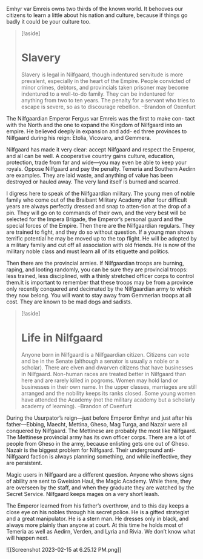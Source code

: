 Emhyr var Emreis owns two thirds of the known world. It behooves our citizens to learn a little about his nation and culture, because if things go badly it could be your culture too.
>[!aside]
># Slavery
>Slavery is legal in Nilfgaard, though indentured servitude is more prevalent, especially in the heart of the Empire. People convicted of minor crimes, debtors, and provincials taken prisoner may become indentured to a well-to-do family. They can be indentured for anything from two to ten years. The penalty for a servant who tries to escape is severe, so as to discourage rebellion.
>–Brandon of Oxenfurt

The Nilfgaardian Emperor Fergus var Emreis was the first to make con- tact with the North and the one to expand the Kingdom of Nilfgaard into an empire. He believed deeply in expansion and add- ed three provinces to Nilfgaard during his reign: Etolia, Vicovaro, and Gemmera.

Nilfgaard has made it very clear: accept Nilfgaard and respect the Emperor, and all can be well. A cooperative country gains culture, education, protection, trade from far and wide—you may even be able to keep your royals. Oppose Nilfgaard and pay the penalty. Temeria and Southern Aedirn are examples. They are laid waste, and anything of value has been destroyed or hauled away. The very land itself is burned and scarred.

I digress here to speak of the Nilfgaardian military. The young men of noble family who come out of the Braibant Military Academy after four difficult years are always perfectly dressed and snap to atten-tion at the drop of a pin. They will go on to commands of their own, and the very best will be selected for the Impera Brigade, the Emperor’s personal guard and the special forces of the Empire. Then there are the Nilfgaardian regulars. They are trained to fight, and they do so without question. If a young man shows terrific potential he may be moved up to the top flight. He will be adopted by a military family and cut off all association with old friends. He is now of the military noble class and must learn all of its etiquette and politics.

Then there are the provincial armies. If Nilfgaardian troops are burning, raping, and looting randomly, you can be sure they are provincial troops: less trained, less disciplined, with a thinly stretched officer corps to control them.It is important to remember that these troops may be from a province only recently conquered and decimated by the Nilfgaardian army to which they now belong. You will want to stay away from Gemmerian troops at all cost. They are known to be mad dogs and sadists.
>[!aside]
># Life in Nilfgaard
>Anyone born in Nilfgaard is a Nilfgaardian citizen. Citizens can vote and be in the Senate (although a senator is usually a noble or a scholar). There are elven and dwarven citizens that have businesses in Nilfgaard. Non-human races are treated better in Nilfgaard than here and are rarely killed in pogroms. Women may hold land or businesses in their own name. In the upper classes, marriages are still arranged and the nobility keeps its ranks closed. Some young women have attended the Academy (not the military academy but a scholarly academy of learning).
>–Brandon of Oxenfurt

During the Usurpator’s reign—just before Emperor Emhyr and just after his father—Ebbing, Maecht, Mettina, Gheso, Mag Turga, and Nazair were all conquered by Nilfgaard. The Mettinese are probably the most like Nilfgaard. The Mettinese provincial army has its own officer corps. There are a lot of people from Gheso in the army, because enlisting gets one out of Gheso. Nazair is the biggest problem for Nilfgaard. Their underground anti-Nilfgaard faction is always planning something, and while ineffective, they are persistent.

Magic users in Nilfgaard are a different question. Anyone who shows signs of ability are sent to Gweision Haul, the Magic Academy. While there, they are overseen by the staff, and when they graduate they are watched by the Secret Service. Nilfgaard keeps mages on a very short leash.

The Emperor learned from his father’s overthrow, and to this day keeps a close eye on his nobles through his secret police. He is a gifted strategist and a great manipulator. He is a stern man. He dresses only in black, and always more plainly than anyone at court. At this time he holds most of Temeria as well as Aedirn, Verden, and Lyria and Rivia. We don’t know what will happen next.

![[Screenshot 2023-02-15 at 6.25.12 PM.png]]